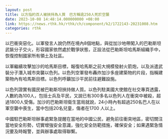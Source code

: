 ```yaml
---
layout: post
title: 以方指約百人被挾持為人質　巴方稱逾250人死於空襲
date: 2023-10-08 14:48:14.000000000 +08:00
link: https://news.rthk.hk/rthk/ch/component/k2/1722143-20231008.htm
categories: rthk
---
```


以巴衝突惡化。以軍發言人說仍然在境內8個地點，與從加沙地帶闖入的巴勒斯坦武裝分子交火，形容國家依然處於戰爭狀態，正設法從巴勒斯坦哈馬斯組織手中，恢復控制國家所有領土及社區。

以軍繼續攻擊加沙的哈馬斯目標，報復哈馬斯之前大規模發射火箭炮，以及派遣武裝分子潛入城市突襲以色列。以色列空軍發布轟炸加沙多座建築物的片段，指稱建築物內有哈馬斯目標。以色列呼籲加沙平民前往避難設施。

以色列證實有國民被巴勒斯坦挾持做人質。以色列駐美國大使館在社交專頁透露，人數約為100人，包括士兵及平民，又說已有300多名以色列人在衝突中被殺，超過1800人受傷。加沙的巴勒斯坦衛生當局就說，24小時內有超過250名巴人在以軍空襲中喪生，當中包括20名兒童，傷者在1700 人以上。

中國駐巴勒斯坦辦事處緊急提醒在當地的中國公民，避免前往衝突地區，密切關注當地安全形勢，切實增強安全意識，強化安全防範措施，確保安全；如果遇緊急情況要及時報警，並與辦事處取得聯繫。
